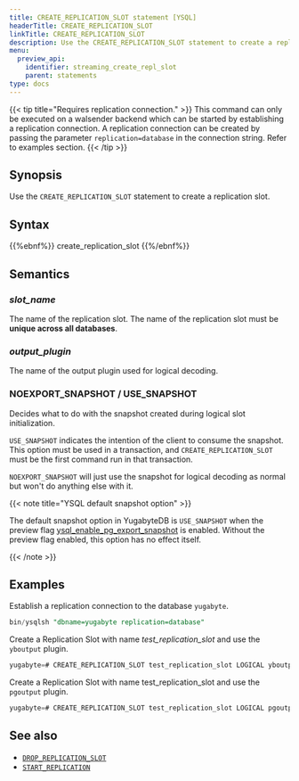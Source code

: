```yaml
---
title: CREATE_REPLICATION_SLOT statement [YSQL]
headerTitle: CREATE_REPLICATION_SLOT
linkTitle: CREATE_REPLICATION_SLOT
description: Use the CREATE_REPLICATION_SLOT statement to create a replication slot.
menu:
  preview_api:
    identifier: streaming_create_repl_slot
    parent: statements
type: docs
---
```


{{< tip title="Requires replication connection." >}}
This command can only be executed on a walsender backend which can be started by establishing a replication connection. A replication connection can be created by passing the parameter `replication=database` in the connection string. Refer to examples section.
{{< /tip >}}

## Synopsis

Use the `CREATE_REPLICATION_SLOT` statement to create a replication slot.

## Syntax

{{%ebnf%}}
  create_replication_slot
{{%/ebnf%}}

## Semantics

### *slot_name*

The name of the replication slot. The name of the replication slot must be **unique across all databases**.

### *output_plugin*

The name of the output plugin used for logical decoding.

### NOEXPORT_SNAPSHOT / USE_SNAPSHOT

Decides what to do with the snapshot created during logical slot initialization.

`USE_SNAPSHOT` indicates the intention of the client to consume the snapshot. This option must be used in a transaction, and `CREATE_REPLICATION_SLOT` must be the first command run in that transaction.

`NOEXPORT_SNAPSHOT` will just use the snapshot for logical decoding as normal but won't do anything else with it.

{{< note title="YSQL default snapshot option" >}}

The default snapshot option in YugabyteDB is `USE_SNAPSHOT` when the preview flag [ysql_enable_pg_export_snapshot](../../../../explore/ysql-language-features/advanced-features/snapshot-synchronization) is enabled. Without the preview flag enabled, this option has no effect itself.

{{< /note >}}

## Examples

Establish a replication connection to the database `yugabyte`.

```sql
bin/ysqlsh "dbname=yugabyte replication=database"
```

Create a Replication Slot with name *test_replication_slot* and use the `yboutput` plugin.

```sql
yugabyte=# CREATE_REPLICATION_SLOT test_replication_slot LOGICAL yboutput;
```

Create a Replication Slot with name test_replication_slot and use the `pgoutput` plugin.

```sql
yugabyte=# CREATE_REPLICATION_SLOT test_replication_slot LOGICAL pgoutput;
```

## See also

- [`DROP_REPLICATION_SLOT`](../streaming_drop_repl_slot)
- [`START_REPLICATION`](../streaming_start_replication)
